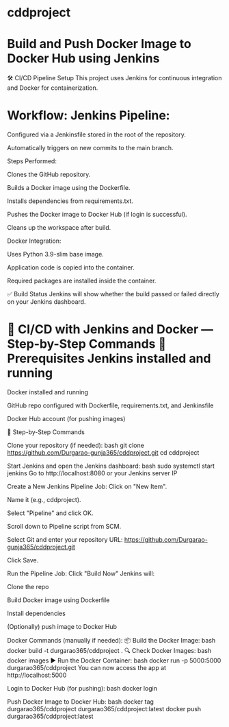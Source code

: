 # cddproject
 # Build and Push Docker Image to Docker Hub using Jenkins


🛠️ CI/CD Pipeline Setup This project uses Jenkins for continuous integration and Docker for containerization.

# Workflow: Jenkins Pipeline:

Configured via a Jenkinsfile stored in the root of the repository.

Automatically triggers on new commits to the main branch.

Steps Performed:

Clones the GitHub repository.

Builds a Docker image using the Dockerfile.

Installs dependencies from requirements.txt.

Pushes the Docker image to Docker Hub (if login is successful).

Cleans up the workspace after build.

Docker Integration:

Uses Python 3.9-slim base image.

Application code is copied into the container.

Required packages are installed inside the container.

✅ Build Status Jenkins will show whether the build passed or failed directly on your Jenkins dashboard.

# 🚀 CI/CD with Jenkins and Docker — Step-by-Step Commands 🧰 Prerequisites Jenkins installed and running

Docker installed and running

GitHub repo configured with Dockerfile, requirements.txt, and Jenkinsfile

Docker Hub account (for pushing images)

🔧 Step-by-Step Commands

Clone your repository (if needed):
bash
git clone https://github.com/Durgarao-gunja365/cddproject.git cd cddproject

Start Jenkins and open the Jenkins dashboard:
bash
sudo systemctl start jenkins
Go to http://localhost:8080 or your Jenkins server IP

Create a New Jenkins Pipeline Job: Click on "New Item".

Name it (e.g., cddproject).

Select "Pipeline" and click OK.

Scroll down to Pipeline script from SCM.

Select Git and enter your repository URL: https://github.com/Durgarao-gunja365/cddproject.git

Click Save.

Run the Pipeline Job: Click "Build Now"
Jenkins will:

Clone the repo

Build Docker image using Dockerfile

Install dependencies

(Optionally) push image to Docker Hub

Docker Commands (manually if needed): 📦 Build the Docker Image: bash docker build -t durgarao365/cddproject . 🔍 Check Docker Images: bash docker images ▶️ Run the Docker Container: bash docker run -p 5000:5000 durgarao365/cddproject You can now access the app at http://localhost:5000

Login to Docker Hub (for pushing): bash docker login

Push Docker Image to Docker Hub: bash docker tag durgarao365/cddproject durgarao365/cddproject:latest docker push durgarao365/cddproject:latest
